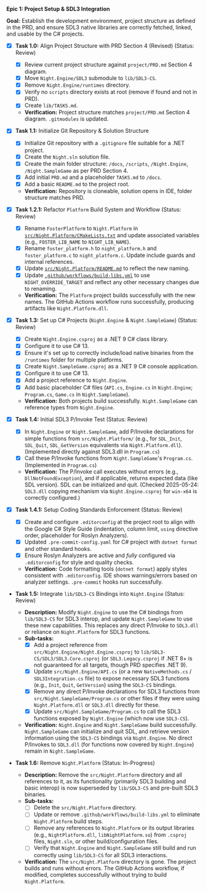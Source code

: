**Epic 1: Project Setup & SDL3 Integration**

**Goal:** Establish the development environment, project structure as defined in the PRD, and ensure SDL3 native libraries are correctly fetched, linked, and usable by the C# projects.

- [x] **Task 1.0:** Align Project Structure with PRD Section 4 (Revised) (Status: Review)
  - [x] Review current project structure against `project/PRD.md` Section 4 diagram.
  - [x] Move `Night.Engine/SDL3` submodule to `lib/SDL3-CS`.
  - [x] Remove `Night.Engine/runtimes` directory.
  - [x] Verify no `scripts` directory exists at root (remove if found and not in PRD).
  - [x] Create `lib/TASKS.md`.
  - **Verification:** Project structure matches `project/PRD.md` Section 4 diagram. `.gitmodules` is updated.
- [x] **Task 1.1:** Initialize Git Repository & Solution Structure
  - [x] Initialize Git repository with a `.gitignore` file suitable for a .NET project.
  - [x] Create the `Night.sln` solution file.
  - [x] Create the main folder structure: `/docs`, `/scripts`, `/Night.Engine`, `/Night.SampleGame` as per PRD Section 4.
  - [x] Add initial `PRD.md` and a placeholder `TASKS.md` to `/docs`.
  - [x] Add a basic `README.md` to the project root.
  - **Verification:** Repository is cloneable, solution opens in IDE, folder structure matches PRD.

- [x] **Task 1.2.1:** Refactor `Platform` Build System and Workflow (Status: Review)
  - [x] Rename `FosterPlatform` to `Night.Platform` in [`src/Night.Platform/CMakeLists.txt`](src/Night.Platform/CMakeLists.txt:0) and update associated variables (e.g., `FOSTER_LIB_NAME` to `NIGHT_LIB_NAME`).
  - [x] Rename `foster_platform.h` to `night_platform.h` and `foster_platform.c` to `night_platform.c`. Update include guards and internal references.
  - [x] Update [`src/Night.Platform/README.md`](src/Night.Platform/README.md:0) to reflect the new naming.
  - [x] Update [`.github/workflows/build-libs.yml`](.github/workflows/build-libs.yml:0) to use `NIGHT_OVERRIDE_TARGET` and reflect any other necessary changes due to renaming.
  - **Verification:** The `Platform` project builds successfully with the new names. The GitHub Actions workflow runs successfully, producing artifacts like `Night.Platform.dll`.

- [x] **Task 1.3:** Set up C# Projects (`Night.Engine` & `Night.SampleGame`) (Status: Review)
  - [x] Create `Night.Engine.csproj` as a .NET 9 C# class library.
  - [x] Configure it to use C# 13.
  - [x] Ensure it's set up to correctly include/load native binaries from the `/runtimes` folder for multiple platforms.
  - [x] Create `Night.SampleGame.csproj` as a .NET 9 C# console application.
  - [x] Configure it to use C# 13.
  - [x] Add a project reference to `Night.Engine`.
  - [x] Add basic placeholder C# files (`API.cs`, `Engine.cs` in `Night.Engine`; `Program.cs`, `Game.cs` in `Night.SampleGame`).
  - **Verification:** Both projects build successfully. `Night.SampleGame` can reference types from `Night.Engine`.

- [x] **Task 1.4:** Initial SDL3 P/Invoke Test (Status: Review)
  - [x] In `Night.Engine` or `Night.SampleGame`, add P/Invoke declarations for simple functions from `src/Night.Platform/` (e.g., for `SDL_Init`, `SDL_Quit`, `SDL_GetVersion` equivalents via `Night.Platform.dll`). (Implemented directly against SDL3.dll in `Program.cs`)
  - [x] Call these P/Invoke functions from `Night.SampleGame`'s `Program.cs`. (Implemented in `Program.cs`)
  - **Verification:** The P/Invoke call executes without errors (e.g., `DllNotFoundException`), and if applicable, returns expected data (like SDL version). SDL can be initialized and quit. (Checked 2025-05-24: `SDL3.dll` copying mechanism via `Night.Engine.csproj` for `win-x64` is correctly configured.)

- [x] **Task 1.4.1:** Setup Coding Standards Enforcement (Status: Review)
  - [x] Create and configure `.editorconfig` at the project root to align with the Google C# Style Guide (indentation, column limit, `using` directive order, placeholder for Roslyn Analyzers).
  - [x] Updated `.pre-commit-config.yaml` for C# project with `dotnet format` and other standard hooks.
  - [x] Ensure Roslyn Analyzers are active and *fully* configured via `.editorconfig` for style and quality checks.
  - **Verification:** Code formatting tools (`dotnet format`) apply styles consistent with `.editorconfig`. IDE shows warnings/errors based on analyzer settings. `.pre-commit` hooks run successfully.

- **Task 1.5:** Integrate `lib/SDL3-CS` Bindings into `Night.Engine` (Status: Review)
  - **Description:** Modify `Night.Engine` to use the C# bindings from `lib/SDL3-CS` for SDL3 interop, and update `Night.SampleGame` to use these new capabilities. This replaces any direct P/Invoke to `SDL3.dll` or reliance on `Night.Platform` for SDL3 functions.
  - **Sub-tasks:**
    - [x] Add a project reference from `src/Night.Engine/Night.Engine.csproj` to `lib/SDL3-CS/SDL3/SDL3.Core.csproj` (or `SDL3.Legacy.csproj` if .NET 8+ is not guaranteed for all targets, though PRD specifies .NET 9).
    - [x] Update `src/Night.Engine/API.cs` (or a new `NativeMethods.cs` / `SDL3Integration.cs` file) to expose necessary SDL3 functions (e.g., `Init`, `Quit`, `GetVersion`) using the `SDL3-CS` bindings.
    - [x] Remove any direct P/Invoke declarations for SDL3 functions from `src/Night.SampleGame/Program.cs` or other files if they were using `Night.Platform.dll` or `SDL3.dll` directly for these.
    - [x] Update `src/Night.SampleGame/Program.cs` to call the SDL3 functions exposed by `Night.Engine` (which now use `SDL3-CS`).
  - **Verification:** `Night.Engine` and `Night.SampleGame` build successfully. `Night.SampleGame` can initialize and quit SDL, and retrieve version information using the `SDL3-CS` bindings via `Night.Engine`. No direct P/Invokes to `SDL3.dll` (for functions now covered by `Night.Engine`) remain in `Night.SampleGame`.

- **Task 1.6:** Remove `Night.Platform` (Status: In-Progress)
  - **Description:** Remove the `src/Night.Platform` directory and all references to it, as its functionality (primarily SDL3 building and basic interop) is now superseded by `lib/SDL3-CS` and pre-built SDL3 binaries.
  - **Sub-tasks:**
    - [ ] Delete the `src/Night.Platform` directory.
    - [ ] Update or remove `.github/workflows/build-libs.yml` to eliminate `Night.Platform` build steps.
    - [ ] Remove any references to `Night.Platform` or its output libraries (e.g., `NightPlatform.dll`, `libNightPlatform.so`) from `.csproj` files, `Night.sln`, or other build/configuration files.
    - [ ] Verify that `Night.Engine` and `Night.SampleGame` still build and run correctly using `lib/SDL3-CS` for all SDL3 interactions.
  - **Verification:** The `src/Night.Platform` directory is gone. The project builds and runs without errors. The GitHub Actions workflow, if modified, completes successfully without trying to build `Night.Platform`.
